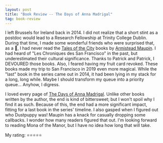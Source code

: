 ```yaml
---
layout: post
title: "Book Review -- The Days of Anna Madrigal"
tag: book-review
---
```


I left Brussels for Ireland back in 2014. I did not realize that a short stint as a postdoc would lead to a Research Fellowship at Trinity College Dublin. During that time, I made some wonderful friends who were surprised that, as a 💅, I had never read the [Tales of the City](https://en.wikipedia.org/wiki/Tales_of_the_City) books by [Armistead Maupin](https://en.wikipedia.org/wiki/Armistead_Maupin). I had heard of "Les Chroniques des San Francisco" in the past, but underestimated their cultural significance. Thanks to Patrick and Patrick, I DEVOURED those books. Also, I feared having my fruit card revoked. These books made my trip to San Francisco in 2019 even more magical. While the "last" book in the series came out in 2014, it had been lying in my stack for a long, long while. Maybe I should transform my queue into a priority queue... Anyhow, I digress. 

I loved every page of [The Days of Anna Madrigal](https://www.goodreads.com/book/show/18090035-the-days-of-anna-madrigal). Unlike other books written by the author, the end is kind of bittersweet; but I won't spoil why I find it as such. Because of this, the end had a more significant impact, fitting for a last book in the series' timeline. I also gasped when I figured out who Dustpuppy was! Maupin has a knack for casually dropping some callbacks. I wonder how many readers figured that out. I'm looking forward to reading Mona of the Manor, but I have no idea how long that will take.

My rating: ⭐⭐⭐⭐⭐
